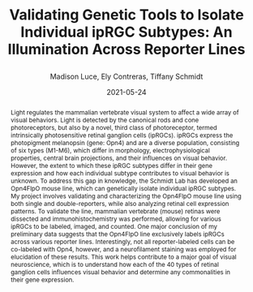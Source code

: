---
author: Madison Luce, Ely Contreras, Tiffany Schmidt
title: |
    Validating Genetic Tools to Isolate Individual ipRGC Subtypes: An Illumination Across Reporter Lines
date: 2021-05-24
abstract: "Light regulates the mammalian vertebrate visual system to affect a wide array of visual behaviors. Light is detected by the canonical rods and cone photoreceptors, but also by a novel, third class of photoreceptor, termed intrinsically photosensitive retinal ganglion cells (ipRGCs). ipRGCs express the photopigment melanopsin (gene: Opn4) and are a diverse population, consisting of six types (M1-M6), which differ in morphology, electrophysiological properties, central brain projections, and their influences on visual behavior. However, the extent to which these ipRGC subtypes differ in their gene expression and how each individual subtype contributes to visual behavior is unknown. To address this gap in knowledge, the Schmidt Lab has developed an Opn4FlpO mouse line, which can genetically isolate individual ipRGC subtypes. My project involves validating and characterizing the Opn4FlpO mouse line using both single and double-reporters, while also analyzing retinal cell expression patterns. To validate the line, mammalian vertebrate (mouse) retinas were dissected and immunohistochemistry was performed, allowing for various ipRGCs to be labeled, imaged, and counted. One major conclusion of my preliminary data suggests that the Opn4FlpO line exclusively labels ipRGCs across various reporter lines. Interestingly, not all reporter-labeled cells can be co-labeled with Opn4, however, and a neurofilament staining was employed for elucidation of these results. This work helps contribute to a major goal of visual neuroscience, which is to understand how each of the 40 types of retinal ganglion cells influences visual behavior and determine any commonalities in their gene expression. \n"
major: Neuroscience
senior_thesis: yes
our_funding: yes
faculty_advisor: Dr. Tiffany Schmidt
doi: 10.21985/n2-08rw-3q43
college: "Weinberg College of Arts and Sciences"
subject: "Life Sciences"
---